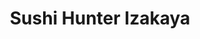 ---
layout: place
title: "Sushi Hunter Izakaya"
permalink: /oregon/newberg/sushi-hunter-izakaya.html
stateAbbr: OR
stateName: Oregon
cityName: Newberg
seo:
  name: "Sushi Hunter Izakaya"
  type: Restaurant
  links: http://www.sushihunternewberg.com/
description: "Sushi Hunter Izakaya serves delicious sushi in Newberg, Oregon. Try fresh Japanese dishes for a great dining experience. "
place_id: ChIJITfAB3tqlVQRMAcbCnNalak
photos:
  - name: >-
      places/ChIJITfAB3tqlVQRMAcbCnNalak/photos/AeeoHcIpjRQcCaz1s5HDmicZHhU7GsXL8gYfGrZwHSQSUacFHdjtLXyXG8W-xoJSl7UUpoPlzRv6O4tz-5EBSKF6aHz15vasJ_vUqii9GZlAQO-NTBMcOzDasraeq6EWckwKtnpkCj2i_5z_F302huTHWmggJ67y_SCgpr5BEbYgX-Y6SGgWbsTBfgpHQZ7IaGa7Vj2_KOry8hnG1PmaQNadhRjN0nMaTaGB6xdFuY577HeXtTW08N1sTHwImvBwqoK30REiAVWe1aDrd70qR9QMPtie15HPx3ryymOMudUb3yYB-oqpvZouXOlHdC78_AnCZyLEMCSj1eQFdgu6nq9K5cGD-aw4fmZjYcXzfkEZ2mUo2VAOIKvuBTdt2k6_e5KvzjF9vAJaP2fZ1SlHj6DYbP0clQ0TRlyfOiFPTL6qjhmLIKyV
    widthPx: 3752
    heightPx: 2816
    authorAttributions:
      - displayName: X Liu
        uri: https://maps.google.com/maps/contrib/107925174277156677204
        photoUri: >-
          https://lh3.googleusercontent.com/a/ACg8ocJDT0lreavsIhIcLCi1eP72V5IxLlR6rYJcSDlxTUw6q-hHXw=s100-p-k-no-mo
    flagContentUri: >-
      https://www.google.com/local/imagery/report/?cb_client=maps_api_places.places_api&image_key=!1e10!2sCIHM0ogKEICAgICEsYSF-AE&hl=en-US
    googleMapsUri: >-
      https://www.google.com/maps/place//data=!3m4!1e2!3m2!1sCIHM0ogKEICAgICEsYSF-AE!2e10!4m2!3m1!1s0x54956a7b07c03721:0xa9955a730a1b0730
  - name: >-
      places/ChIJITfAB3tqlVQRMAcbCnNalak/photos/AeeoHcKfbfNM2upuw2MUrRwZIY2XIpbkL3QG8IJxu36pTQcWj1FnSZDtebKJiyASJBC6OXBjdOx0X_tloVByp1sKXyEnnQlinCfGy0EZSMEksCEW1tsfULnInw7vQ_PBRBKn-ClxQ6fkOzvtrtJCfGooBf_qE3EbB5rBlprbI3sBV2F-bbnmEy9jO8YvJsGF87PVtsKlxe140NfFgNPpI0b8mymOCfifED5Mv4_Mg4BdlLpuJwrd7yLEATsvtzVigPedGysnGnjv4cPAQj-kn1Rhho-TBkU8fWuKF9sAPQSCYw8Lbw
    widthPx: 4032
    heightPx: 3024
    authorAttributions:
      - displayName: SUSHI HUNTER IZAKAYA
        uri: https://maps.google.com/maps/contrib/117756793510461279899
        photoUri: >-
          https://lh3.googleusercontent.com/a/ACg8ocI_bMspTxfZdNlVLMwHCrK6N3X4YBPirWQ_gT75oXtkSpmliA=s100-p-k-no-mo
    flagContentUri: >-
      https://www.google.com/local/imagery/report/?cb_client=maps_api_places.places_api&image_key=!1e10!2sAF1QipNeVnc4gDpNX65-OFYKR1iwzMt_p-iBXXy6yAHp&hl=en-US
    googleMapsUri: >-
      https://www.google.com/maps/place//data=!3m4!1e2!3m2!1sAF1QipNeVnc4gDpNX65-OFYKR1iwzMt_p-iBXXy6yAHp!2e10!4m2!3m1!1s0x54956a7b07c03721:0xa9955a730a1b0730
  - name: >-
      places/ChIJITfAB3tqlVQRMAcbCnNalak/photos/AeeoHcJGOFnIJfPSxTUuM-hQ-kBcjGrWOu2L08hgXDnQUUwbt8MIQni2C24E_OUuAvnyv4hflBPy2R7cNN8Wb2_GLy1VRAGq-81TiJctQQM9K0YRLdc4oJjU_ObVFudTpI8rTW_vgr66upnpEfZhMi-fDwzdIcxc_J4OT_0L_ouwMovxP98Wg-LvVzqEws-u1dkhhn6ZsjAvFUvOOI0oo8_F9pvnwcf7vPCnjo6QRrXP8N0mNTAqVa0OgFcPyCenP37ZgFrMGenHM9Qz60KbaHlEJ20g8nIi_hkfwmobRPI9DRdkHVtG0AyxBXAAxS9k6pjev3FmKviM87EoCwwvfLkjWvPugRBX8x_bxDltOkF2C6s1xaEViYnLCisaN22PcWp4FZj8nmO8yxjhdl4bdk6V63WrGuuNJpdDWk0Tvowu5wOSDRGl
    widthPx: 4032
    heightPx: 3024
    authorAttributions:
      - displayName: Ali Hamzah
        uri: https://maps.google.com/maps/contrib/113225130619316999950
        photoUri: >-
          https://lh3.googleusercontent.com/a-/ALV-UjWaR7ubf0RuQCDluzhdlultloGHffCkRMKuFsXvbh6zdxdLRp7h=s100-p-k-no-mo
    flagContentUri: >-
      https://www.google.com/local/imagery/report/?cb_client=maps_api_places.places_api&image_key=!1e10!2sCIHM0ogKEICAgIDjoKTOsQE&hl=en-US
    googleMapsUri: >-
      https://www.google.com/maps/place//data=!3m4!1e2!3m2!1sCIHM0ogKEICAgIDjoKTOsQE!2e10!4m2!3m1!1s0x54956a7b07c03721:0xa9955a730a1b0730
  - name: >-
      places/ChIJITfAB3tqlVQRMAcbCnNalak/photos/AeeoHcIFd23W1ecgzKaskJOTA6YyvZJ4VBCSecx1gG4DdrQ-47a9fJ96XacZiG82PAsLA44Ot6nLu7zdk8wZMptQfa0ZxVjG7xs0AmhN51C6aI-9g5QkPxhXLGRQjytLe0NX4tZx-TXrGQEX8YjAzHicpAOAxqP-UTdHk5WVyb4hRPpHkey6k4S4K2mhQEaoMvAwQrz9vnhjn91W1NGCNX39FSwkrYHVFFRviISz9k6J6RJt4EAA-7s830HADIKzqNQf96Wyf-JQe4XflKueUUIvXCsxFwUzfNx-j1wlkD0fAL8htw
    widthPx: 3690
    heightPx: 2764
    authorAttributions:
      - displayName: SUSHI HUNTER IZAKAYA
        uri: https://maps.google.com/maps/contrib/117756793510461279899
        photoUri: >-
          https://lh3.googleusercontent.com/a/ACg8ocI_bMspTxfZdNlVLMwHCrK6N3X4YBPirWQ_gT75oXtkSpmliA=s100-p-k-no-mo
    flagContentUri: >-
      https://www.google.com/local/imagery/report/?cb_client=maps_api_places.places_api&image_key=!1e10!2sAF1QipPsWQK5uBQ6-sQNXndUmMqtwpEws1Kt2ybsPfmj&hl=en-US
    googleMapsUri: >-
      https://www.google.com/maps/place//data=!3m4!1e2!3m2!1sAF1QipPsWQK5uBQ6-sQNXndUmMqtwpEws1Kt2ybsPfmj!2e10!4m2!3m1!1s0x54956a7b07c03721:0xa9955a730a1b0730
  - name: >-
      places/ChIJITfAB3tqlVQRMAcbCnNalak/photos/AeeoHcLPISuLrJvqbFTRyp5U_9C5lBzdk4Z5qZbcAOp62LHPUl6K3DxrlWT3xBMPO35m38x3BxGztBz5f_Q_a5PeHVLwsIpItlVG6OBzvdK_R8ZShw00x49Pq3XP2BS_91vjkSnQPjQ9Phg_0bWAaSOWGgfEc8F7IsXADG1Ezh8uGL7ujiDVqUdqbgRb3V3K9xKoTiYOEcPbyreg9L6RzvP0VebRxcHqMnwXTQvaKRiTIH0hyHYrlbootcMTSBgVs6I5WNDPQjaTTuNW-tOkl-DVXU6OfJ7CuSxYIFweYDDrYkx8zuN1akGbO3ApuO6ucFDT76zq3g8yC31m5hpZfZ0s-2AoCZWFrCymBBvz4MwD-qppadEJ-uuyA8ueaugbmcofWtWSiBrBzy9jvIBN0VwDAK6wu-xDWfSeeIych_NBQaM
    widthPx: 2252
    heightPx: 4000
    authorAttributions:
      - displayName: Janice Wenrich
        uri: https://maps.google.com/maps/contrib/113950334915947944868
        photoUri: >-
          https://lh3.googleusercontent.com/a/ACg8ocLE0Pew9y_uf3ENs4Xo9nuFcrFjpeAMnJ9EQgFpGQZlOAE1LQ=s100-p-k-no-mo
    flagContentUri: >-
      https://www.google.com/local/imagery/report/?cb_client=maps_api_places.places_api&image_key=!1e10!2sCIHM0ogKEICAgID39J_PLw&hl=en-US
    googleMapsUri: >-
      https://www.google.com/maps/place//data=!3m4!1e2!3m2!1sCIHM0ogKEICAgID39J_PLw!2e10!4m2!3m1!1s0x54956a7b07c03721:0xa9955a730a1b0730
  - name: >-
      places/ChIJITfAB3tqlVQRMAcbCnNalak/photos/AeeoHcJl6mjkD-_TDY0lpoa2GV0WpRXmXUcw0QSlpTwuQg3TCvkO_3MfFkyAMaxjisgigUlxBAVRyWyICkFt-7cvDDlwCa8Y7OQEbfwDfCj99423aUzuzLYDkMibphbv6vMckmWvy2hbNsAJCwE306dn3s72N4z0XmGQDRGr6C2dP_MPYMX4ULa2k0tf-aD2cKj9WqDhdCvn0hVg0bEO0Q6ljh7zPb6W0FUj_ygXd7jSEgFMGQwJgzYhqyb1M2xAzpJ5j1baF04kRPuLj5_XijV3MMyPYKseCfnOl91mqnaPmHt9J-w1wq0bCsyEv6VSTc8bIvCcvYA85I_7h9oqV4rXlQseE0Hl3fG0W-eDNIGq5gixWx4zm0T-3pvMtaQTl4l2_618IK9gUT8XXXuYqzxQilqeAdLR3QEUrahUmWSlxM_0xg
    widthPx: 4032
    heightPx: 3024
    authorAttributions:
      - displayName: Ali Hamzah
        uri: https://maps.google.com/maps/contrib/113225130619316999950
        photoUri: >-
          https://lh3.googleusercontent.com/a-/ALV-UjWaR7ubf0RuQCDluzhdlultloGHffCkRMKuFsXvbh6zdxdLRp7h=s100-p-k-no-mo
    flagContentUri: >-
      https://www.google.com/local/imagery/report/?cb_client=maps_api_places.places_api&image_key=!1e10!2sCIHM0ogKEICAgIDjoKTOcQ&hl=en-US
    googleMapsUri: >-
      https://www.google.com/maps/place//data=!3m4!1e2!3m2!1sCIHM0ogKEICAgIDjoKTOcQ!2e10!4m2!3m1!1s0x54956a7b07c03721:0xa9955a730a1b0730
  - name: >-
      places/ChIJITfAB3tqlVQRMAcbCnNalak/photos/AeeoHcI1EpKd0QBcu2mr2Tf3958eCNDUMyhoiYeszfkc55dXLSHJifacqa8oNuVhitgptmWcMghllMKttLOlaax5qmGZRszxmJiawpNNtGMbZiv7lWtAQbJWZ8_mLib-6VXACHz60eRdPGUozbfWttAI3BdrAtDjxAq5hdFbqCBqJoyx25t6TMJ5OPCgLvjuMUhRBNZB0qnp8UdGa9ClxsL9fS55tA5_uZwH-Ha5GyUgJvAWfQyl2d4R2wywcdq81bvx0e9RsQBEL4-X9xP76FLiU-yATEeCYm9JKtprNSeiPZQWBQ
    widthPx: 4032
    heightPx: 3024
    authorAttributions:
      - displayName: SUSHI HUNTER IZAKAYA
        uri: https://maps.google.com/maps/contrib/117756793510461279899
        photoUri: >-
          https://lh3.googleusercontent.com/a/ACg8ocI_bMspTxfZdNlVLMwHCrK6N3X4YBPirWQ_gT75oXtkSpmliA=s100-p-k-no-mo
    flagContentUri: >-
      https://www.google.com/local/imagery/report/?cb_client=maps_api_places.places_api&image_key=!1e10!2sAF1QipOgWoOFURe_xexdkXe5Kd0roMwueKttwheLJwML&hl=en-US
    googleMapsUri: >-
      https://www.google.com/maps/place//data=!3m4!1e2!3m2!1sAF1QipOgWoOFURe_xexdkXe5Kd0roMwueKttwheLJwML!2e10!4m2!3m1!1s0x54956a7b07c03721:0xa9955a730a1b0730
  - name: >-
      places/ChIJITfAB3tqlVQRMAcbCnNalak/photos/AeeoHcIFQqH_F91ywPJBXqFaxp1hpoeGam-GbJZPb5ZUzixzgfvusKWdhGIqv43eb93IdLqanQaK5knHOaHrAOcfCYvzcuBvoQwie9UhBu61b1oZzFlZIZQvPIeeBtC1jCBtdjpDdZOdl8FiBWnJga11sOVGPQYqqqVbluzcueFqx8YkL_Lqt02PD0lCdUg65YlJ2liX2TXJ9sipt5wnMdg6EnYaiHeTKY5g_8GUoElWYzC6iY_yFHrrZ0utFrgeYgNCIrdkBdcNbOWzt5yc7D6UDKMkcWTcjIlIju7zBDv4AHzzO21jIGtr7DB8Hx2ZXVJ5FbQlmkJ6XYG0dB7W1m_HCsjtrUc7lIAShioqdCpRTVjDnFtlSk30EDpvc7nM7ACXhEY_E2czEVV8hsyvG0QVHq6ulRlkKu_Ybl7erlAGKHhm-Q
    widthPx: 4032
    heightPx: 3024
    authorAttributions:
      - displayName: Jaimie Luna
        uri: https://maps.google.com/maps/contrib/112535493666508541453
        photoUri: >-
          https://lh3.googleusercontent.com/a/ACg8ocJQp8DqIm0DgvfBmLYQ6lFPyymqanFnT0EnQgg9YDN8pJnWEw=s100-p-k-no-mo
    flagContentUri: >-
      https://www.google.com/local/imagery/report/?cb_client=maps_api_places.places_api&image_key=!1e10!2sCIHM0ogKEICAgICpwbnkJg&hl=en-US
    googleMapsUri: >-
      https://www.google.com/maps/place//data=!3m4!1e2!3m2!1sCIHM0ogKEICAgICpwbnkJg!2e10!4m2!3m1!1s0x54956a7b07c03721:0xa9955a730a1b0730
  - name: >-
      places/ChIJITfAB3tqlVQRMAcbCnNalak/photos/AeeoHcJm8EN8P4oAxLrgh5O1N9xS10DNIFbWf--WckfICr3ClKOOm9RG04192-DOOLMjPaPy7mmx657hVWZeAuID2SVGFJZxGEoXvknBAxMiO6ahtfMMqJM2Pz2caAgpCugXh28Cd5I5JO1U2cAeptPpuU7DFAuwUrE3RyPY-BeVARj4gpIx03E-nlThTMX-xECbrI4Es61xLGI54sjWu-lJNMoOCYVuZ_yFckFuohHFa98DYzMINujnWnASDPqn2sAIVa-YwveuZfsEoIR1Hu4H-eJSiUPm9dSRjRSGCyewJq65oA
    widthPx: 4032
    heightPx: 3024
    authorAttributions:
      - displayName: SUSHI HUNTER IZAKAYA
        uri: https://maps.google.com/maps/contrib/117756793510461279899
        photoUri: >-
          https://lh3.googleusercontent.com/a/ACg8ocI_bMspTxfZdNlVLMwHCrK6N3X4YBPirWQ_gT75oXtkSpmliA=s100-p-k-no-mo
    flagContentUri: >-
      https://www.google.com/local/imagery/report/?cb_client=maps_api_places.places_api&image_key=!1e10!2sAF1QipP0RziT7V37Wwdqq0iUA-eUF0frGwuaH7TpwOYv&hl=en-US
    googleMapsUri: >-
      https://www.google.com/maps/place//data=!3m4!1e2!3m2!1sAF1QipP0RziT7V37Wwdqq0iUA-eUF0frGwuaH7TpwOYv!2e10!4m2!3m1!1s0x54956a7b07c03721:0xa9955a730a1b0730
  - name: >-
      places/ChIJITfAB3tqlVQRMAcbCnNalak/photos/AeeoHcJQRpFAYUzioaiz3VDnRK6LCPV2wkZdXpb4r8Rpx5sWhBYz-k8iMaZrbkZhao38kcQSVKW3v7Wv2Gnj3orOBG_LL1fHxCc366mnKqf3wi__IyOUVFYJOcJuywljYNnD3wZ9r07hKXHXFVSK4uTCoNXCtiwlIl10gx-kuvS5Q1lkwXMHhFmi1mNy32cP1Xb_-K8JmRGD7OFjUkGLcFXkSV92QvinW6suuu0RAGBLtfdErILIo7esz2RR3lS1Dgxanhn01bN2Xjkgp0baWCvgTefVfvSXSZbkb2a6C2V3Bm6cMTA2lUgc2dsugE1uVTmghuBdJIGmfijPF4t0wOzG8fzqKd87gkbNGOwrXtok5QWtGffLjGisqsJ4BjJD0tUI-DluSG1h8zxnlv3N5gxGjtkGkzKISlaMnxGZezmxBMdN_mg
    widthPx: 2160
    heightPx: 2880
    authorAttributions:
      - displayName: Blake Walla
        uri: https://maps.google.com/maps/contrib/104156954303084242145
        photoUri: >-
          https://lh3.googleusercontent.com/a-/ALV-UjXPdiREJ7LWgyjR26S4PyvVaTqMXrMhN-Y_gl1kn_s_c0hDWmsrAA=s100-p-k-no-mo
    flagContentUri: >-
      https://www.google.com/local/imagery/report/?cb_client=maps_api_places.places_api&image_key=!1e10!2sCIHM0ogKEICAgIC0l7bYigE&hl=en-US
    googleMapsUri: >-
      https://www.google.com/maps/place//data=!3m4!1e2!3m2!1sCIHM0ogKEICAgIC0l7bYigE!2e10!4m2!3m1!1s0x54956a7b07c03721:0xa9955a730a1b0730
address: 2401 Portland Rd, Newberg, OR 97132, USA
street: 2401 Portland Rd
city: Newberg
state: OR
zip: '97132'
country: USA
neighborhood: null
latitude: '45.304512'
longitude: '-122.955261'
accessibility_options:
  wheelchairAccessibleParking: true
  wheelchairAccessibleEntrance: true
  wheelchairAccessibleRestroom: true
  wheelchairAccessibleSeating: true
business_status: OPERATIONAL
name: Sushi Hunter Izakaya
google_maps_links:
  directionsUri: >-
    https://www.google.com/maps/dir//''/data=!4m7!4m6!1m1!4e2!1m2!1m1!1s0x54956a7b07c03721:0xa9955a730a1b0730!3e0
  placeUri: https://maps.google.com/?cid=12219772614076991280
  writeAReviewUri: >-
    https://www.google.com/maps/place//data=!4m3!3m2!1s0x54956a7b07c03721:0xa9955a730a1b0730!12e1
  reviewsUri: >-
    https://www.google.com/maps/place//data=!4m4!3m3!1s0x54956a7b07c03721:0xa9955a730a1b0730!9m1!1b1
  photosUri: >-
    https://www.google.com/maps/place//data=!4m3!3m2!1s0x54956a7b07c03721:0xa9955a730a1b0730!10e5
primary_type: Sushi Restaurant
opening_hours:
  regular:
    - 'Monday: Closed'
    - 'Tuesday: 11:00 AM – 3:00 PM, 4:30 – 9:00 PM'
    - 'Wednesday: 11:00 AM – 3:00 PM, 4:30 – 9:00 PM'
    - 'Thursday: 11:00 AM – 3:00 PM, 4:30 – 9:00 PM'
    - 'Friday: 11:00 AM – 9:00 PM'
    - 'Saturday: 11:00 AM – 9:00 PM'
    - 'Sunday: 12:00 – 8:00 PM'
  current:
    - 'Monday: Closed'
    - 'Tuesday: 11:00 AM – 3:00 PM, 4:30 – 9:00 PM'
    - 'Wednesday: 11:00 AM – 3:00 PM, 4:30 – 9:00 PM'
    - 'Thursday: 11:00 AM – 3:00 PM, 4:30 – 9:00 PM'
    - 'Friday: 11:00 AM – 9:00 PM'
    - 'Saturday: 11:00 AM – 9:00 PM'
    - 'Sunday: 12:00 – 8:00 PM'
secondary_opening_hours:
  regular:
    weekdayDescriptions: null
    type: null
  current:
    weekdayDescriptions: null
    type: null
phone: (971) 281-8911
price_level: PRICE_LEVEL_MODERATE
price_range: $20 &ndash; $30
rating: '4.2'
rating_count: 0
website: http://www.sushihunternewberg.com/
reviews: null
parking_options: null
payment_options: null
allow_dogs: null
curbside_pickup: null
delivery: null
dine_in: null
good_for_children: null
good_for_groups: null
good_for_sports: null
live_music: null
menu_for_children: null
outdoor_seating: null
reservable: null
restroom: null
serves_beer: null
serves_breakfast: null
serves_brunch: null
serves_cocktails: null
serves_coffee: null
serves_dinner: null
serves_dessert: null
serves_lunch: null
serves_vegetarian_food: null
serves_wine: null
takeout: null
update_category: essentials
summary: null

---